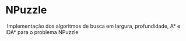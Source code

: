 # NPuzzle
​ Implementação dos algoritmos​ ​de​ ​busca​ ​em​ ​largura,​ profundidade,​ ​A*​ e IDA* para o problema NPuzzle
